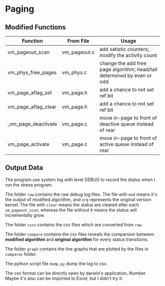 # Paging

## Modified Functions

| Function            | From File    | Usage                                                                   |
| ------------------- | ------------ | ----------------------------------------------------------------------- |
| vm_pageout_scan     | vm_pageout.c | add satistic counters; modify the activity count                        |
| vm_phys_free_pages  | vm_phys.c    | change the add free page algorithm; head/tail determined by even or odd |
| vm_page_aflag_set   | vm_page.h    | add a chance to not set ref bit                                         |
| vm_page_aflag_clear | vm_page.h    | add a chance to not set ref bit                                         |
| _vm_page_deactivate | vm_page.c    | move in-page to front of deactive queue instead of rear                 |
| vm_page_activate    | vm_page.c    | move in-page to front of active queue instead of rear                   |


## Output Data

The program use system log with level DEBUG to record the status when I run the stress program.

The folder `raw` contains the raw debug log files.
The file with `mod` means it's the output of modified algorithm, and `org` represents the original version kernel.
The file with `clear` means the status are cleared after each `vm_pageout_scan`, whereas the file without it means the status will incrementally grow.

The folder `csvs` contains the csv files which are converted from `raw`. 

The folder `compare` contains the csv files reveals the comparsion between **modified algorithm** and **original algorithm** for every status transitions.

The folder `graph` contains the line graphs that are plotted by the files in `compares` folder.

The python script file `dump.py` dump the log to csv.

The csv format can be directly open by darwin's application, Number. Maybe it's also can be imported to Excel, but I didn't try it.


